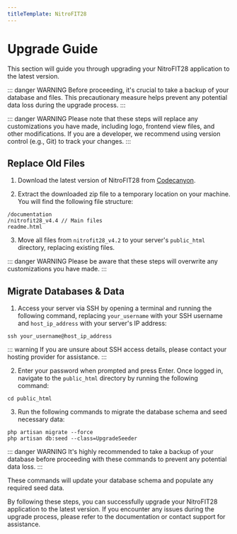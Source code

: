 ```yaml
---
titleTemplate: NitroFIT28
---
```


# Upgrade Guide

This section will guide you through upgrading your NitroFIT28 application to the latest version.

::: danger WARNING
Before proceeding, it's crucial to take a backup of your database and files. This precautionary measure helps prevent any potential data loss during the upgrade process.
:::

::: danger WARNING
Please note that these steps will replace any customizations you have made, including logo, frontend view files, and other modifications. If you are a developer, we recommend using version control (e.g., Git) to track your changes.
:::

## Replace Old Files

1. Download the latest version of NitroFIT28 from [Codecanyon](https://codecanyon.net/downloads).

2. Extract the downloaded zip file to a temporary location on your machine. You will find the following file structure:

```
/documentation
/nitrofit28_v4.4 // Main files
readme.html
```

3. Move all files from `nitrofit28_v4.2` to your server's `public_html` directory, replacing existing files.

::: danger WARNING
Please be aware that these steps will overwrite any customizations you have made.
:::

## Migrate Databases & Data

1. Access your server via SSH by opening a terminal and running the following command, replacing `your_username` with your SSH username and `host_ip_address` with your server's IP address:

```
ssh your_username@host_ip_address
```

::: warning
If you are unsure about SSH access details, please contact your hosting provider for assistance.
:::

2. Enter your password when prompted and press Enter. Once logged in, navigate to the `public_html` directory by running the following command:

```
cd public_html
```

3. Run the following commands to migrate the database schema and seed necessary data:

```
php artisan migrate --force
php artisan db:seed --class=UpgradeSeeder
```

::: danger WARNING
It's highly recommended to take a backup of your database before proceeding with these commands to prevent any potential data loss.
:::

These commands will update your database schema and populate any required seed data.

By following these steps, you can successfully upgrade your NitroFIT28 application to the latest version. If you encounter any issues during the upgrade process, please refer to the documentation or contact support for assistance.